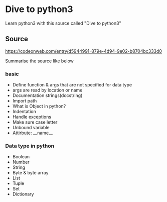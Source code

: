 # Dive to python3 
Learn python3 with this source called "Dive to python3"

## Source
https://codeonweb.com/entry/d5944991-879e-4d94-9e02-b8704bc333d0

Summarise the source like below

### basic
- Define function & args that are not specified for data type
- args are read by location or name
- Documentation strings(docstring)
- Import path 
- What is Object in python?
- Indentation 
- Handle exceptions
- Make sure case letter
- Unbound variable
- Attirbute: \_\_name\_\_

### Data type in python
- Boolean 
- Number
- String 
- Byte & byte array
- List
- Tuple
- Set
- Dictionary